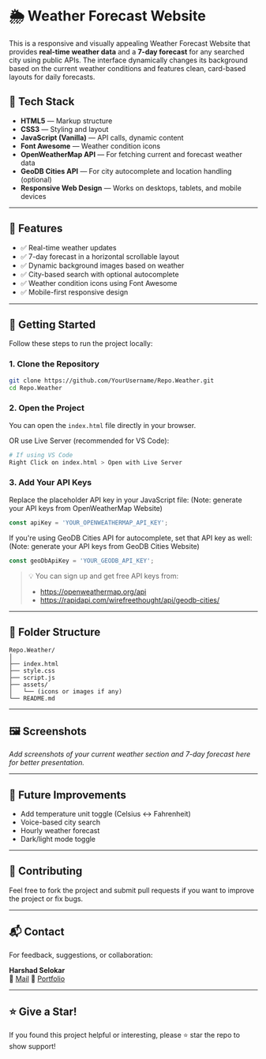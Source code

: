 # 🌦️ Weather Forecast Website

This is a responsive and visually appealing Weather Forecast Website that provides **real-time weather data** and a **7-day forecast** for any searched city using public APIs. The interface dynamically changes its background based on the current weather conditions and features clean, card-based layouts for daily forecasts.

## 🔧 Tech Stack

- **HTML5** — Markup structure
- **CSS3** — Styling and layout
- **JavaScript (Vanilla)** — API calls, dynamic content
- **Font Awesome** — Weather condition icons
- **OpenWeatherMap API** — For fetching current and forecast weather data
- **GeoDB Cities API** — For city autocomplete and location handling (optional)
- **Responsive Web Design** — Works on desktops, tablets, and mobile devices

---

## 📸 Features

- ✅ Real-time weather updates
- ✅ 7-day forecast in a horizontal scrollable layout
- ✅ Dynamic background images based on weather
- ✅ City-based search with optional autocomplete
- ✅ Weather condition icons using Font Awesome
- ✅ Mobile-first responsive design

---

## 🚀 Getting Started

Follow these steps to run the project locally:

### 1. Clone the Repository

```bash
git clone https://github.com/YourUsername/Repo.Weather.git
cd Repo.Weather
```

### 2. Open the Project

You can open the `index.html` file directly in your browser.

OR use Live Server (recommended for VS Code):

```bash
# If using VS Code
Right Click on index.html > Open with Live Server
```

### 3. Add Your API Keys

Replace the placeholder API key in your JavaScript file: (Note: generate your API keys from OpenWeatherMap Website)

```js
const apiKey = 'YOUR_OPENWEATHERMAP_API_KEY';
```

If you're using GeoDB Cities API for autocomplete, set that API key as well: (Note: generate your API keys from  GeoDB Cities Website)

```js
const geoDbApiKey = 'YOUR_GEODB_API_KEY';
```

> 💡 You can sign up and get free API keys from:
> - https://openweathermap.org/api
> - https://rapidapi.com/wirefreethought/api/geodb-cities/

---

## 📁 Folder Structure

```
Repo.Weather/
│
├── index.html
├── style.css
├── script.js
├── assets/
│   └── (icons or images if any)
└── README.md
```

---

## 🖼️ Screenshots

_Add screenshots of your current weather section and 7-day forecast here for better presentation._

---

## 📌 Future Improvements

- Add temperature unit toggle (Celsius ↔ Fahrenheit)
- Voice-based city search
- Hourly weather forecast
- Dark/light mode toggle

---

## 🤝 Contributing

Feel free to fork the project and submit pull requests if you want to improve the project or fix bugs.

---

## 📬 Contact

For feedback, suggestions, or collaboration:

**Harshad Selokar**  
📧 [Mail](anujselokar7@gmail.com) 
🔗 [Portfolio](https://harshadselokar.github.io/Portfolio-/)

---

## ⭐ Give a Star!

If you found this project helpful or interesting, please ⭐ star the repo to show support!

